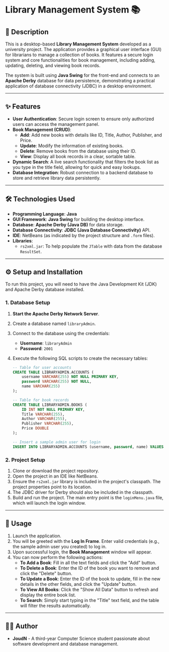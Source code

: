 # Library Management System 📚

## 📖 Description

This is a desktop-based **Library Management System** developed as a university project. The application provides a graphical user interface (GUI) for librarians to manage a collection of books. It features a secure login system and core functionalities for book management, including adding, updating, deleting, and viewing book records.

The system is built using **Java Swing** for the front-end and connects to an **Apache Derby** database for data persistence, demonstrating a practical application of database connectivity (JDBC) in a desktop environment.

---

## ✨ Features

* **User Authentication**: Secure login screen to ensure only authorized users can access the management panel.
* **Book Management (CRUD)**:
    * **Add**: Add new books with details like ID, Title, Author, Publisher, and Price.
    * **Update**: Modify the information of existing books.
    * **Delete**: Remove books from the database using their ID.
    * **View**: Display all book records in a clear, sortable table.
* **Dynamic Search**: A live search functionality that filters the book list as you type in the title field, allowing for quick and easy lookups.
* **Database Integration**: Robust connection to a backend database to store and retrieve library data persistently.

---

## 🛠️ Technologies Used

* **Programming Language**: **Java**
* **GUI Framework**: **Java Swing** for building the desktop interface.
* **Database**: **Apache Derby (Java DB)** for data storage.
* **Database Connectivity**: **JDBC (Java Database Connectivity)** API.
* **IDE**: NetBeans (as indicated by the project structure and `.form` files).
* **Libraries**:
    * `rs2xml.jar`: To help populate the `JTable` with data from the database `ResultSet`.

---

## ⚙️ Setup and Installation

To run this project, you will need to have the Java Development Kit (JDK) and Apache Derby database installed.

### 1. Database Setup

1.  **Start the Apache Derby Network Server**.
2.  Create a database named `libraryAdmin`.
3.  Connect to the database using the credentials:
    * **Username**: `libraryAdmin`
    * **Password**: `2001`
4.  Execute the following SQL scripts to create the necessary tables:

    ```sql
    -- Table for user accounts
    CREATE TABLE LIBRARYADMIN.ACCOUNTS (
        username VARCHAR(255) NOT NULL PRIMARY KEY,
        password VARCHAR(255) NOT NULL,
        name VARCHAR(255)
    );

    -- Table for book records
    CREATE TABLE LIBRARYADMIN.BOOKS (
        ID INT NOT NULL PRIMARY KEY,
        Title VARCHAR(255),
        Author VARCHAR(255),
        Publisher VARCHAR(255),
        Price DOUBLE
    );

    -- Insert a sample admin user for login
    INSERT INTO LIBRARYADMIN.ACCOUNTS (username, password, name) VALUES ('admin', 'admin123', 'Administrator');
    ```

### 2. Project Setup

1.  Clone or download the project repository.
2.  Open the project in an IDE like NetBeans.
3.  Ensure the `rs2xml.jar` library is included in the project's classpath. The project properties point to its location.
4.  The JDBC driver for Derby should also be included in the classpath.
5.  Build and run the project. The main entry point is the `loginMenu.java` file, which will launch the login window.

---

## 🚀 Usage

1.  Launch the application.
2.  You will be greeted with the **Log In Frame**. Enter valid credentials (e.g., the sample admin user you created) to log in.
3.  Upon successful login, the **Book Management** window will appear.
4.  You can now perform the following actions:
    * **To Add a Book**: Fill in all the text fields and click the "Add" button.
    * **To Delete a Book**: Enter the ID of the book you want to remove and click the "Delete" button.
    * **To Update a Book**: Enter the ID of the book to update, fill in the new details in the other fields, and click the "Update" button.
    * **To View All Books**: Click the "Show All Data" button to refresh and display the entire book list.
    * **To Search**: Simply start typing in the "Title" text field, and the table will filter the results automatically.

---

## 👨‍💻 Author

* **JoudN** - A third-year Computer Science student passionate about software development and database management.
